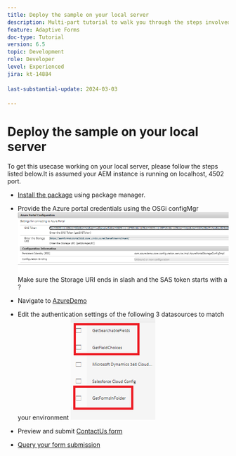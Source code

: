 ```yaml
---
title: Deploy the sample on your local server
description: Multi-part tutorial to walk you through the steps involved in querying form submissions stored in Azure portal
feature: Adaptive Forms
doc-type: Tutorial
version: 6.5
topic: Development
role: Developer
level: Experienced
jira: kt-14884

last-substantial-update: 2024-03-03

---
```

# Deploy the sample on your local server

To get this usecase working on your local server, please follow the steps listed below.It is assumed your AEM instance is running on localhost, 4502 port.

* [Install the package](assets/azuredemo.all-1.0.0-SNAPSHOT.zip) using package manager.

* Provide the Azure portal credentials using the OSGi configMgr
![azure-portal](assets/azure-portal-config.png)
    Make sure the Storage URI ends in slash and the SAS token starts with a ?
* Navigate to [AzureDemo](http://localhost:4502/libs/fd/fdm/gui/components/admin/fdmcloudservice/fdm.html/conf/azuredemo)

* Edit the authentication settings of the following 3 datasources to match your environment
![data-sources](assets/fdm-data-sources.png)

* Preview and submit [ContactUs form](http://localhost:4502/content/dam/formsanddocuments/azureportal/contactus/jcr:content?wcmmode=disabled)

* [Query your form submission](http://localhost:4502/content/dam/formsanddocuments/azureportal/queryformsubmissions/jcr:content?wcmmode=disabled)

